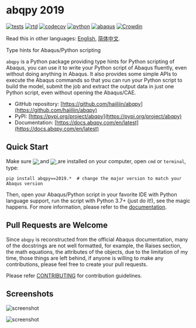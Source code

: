 # abqpy 2019

[![tests](https://github.com/haiiliin/abqpy/actions/workflows/tests.yml/badge.svg)](https://github.com/haiiliin/abqpy/actions/workflows/tests.yml)
[![rtd](https://readthedocs.org/projects/abqpy/badge/?version=latest)](https://readthedocs.org/projects/abqpy/)
[![codecov](https://codecov.io/gh/haiiliin/abqpy/branch/2019/graph/badge.svg)](https://app.codecov.io/gh/haiiliin/abqpy/tree/2019)
[![python](https://img.shields.io/badge/Python-3.7%2B-brightgreen)](https://www.python.org/downloads/)
[![abaqus](https://img.shields.io/badge/Abaqus-2016%2B-brightgreen)](https://www.3ds.com/products-services/simulia/products/abaqus/)
[![Crowdin](https://badges.crowdin.net/abqpy/localized.svg)](https://crowdin.com/project/abqpy)

Read this in other languages: [English](README.md), [简体中文](README-zh-cn.md).

Type hints for Abaqus/Python scripting

`abqpy` is a Python package providing type hints for Python scripting of Abaqus, you can 
use it to write your Python script of Abaqus fluently, even without doing anything in Abaqus. 
It also provides some simple APIs to execute the Abaqus commands so that you can run your 
Python script to build the model, submit the job and extract the output data in just one 
Python script, even without opening the Abaqus/CAE. 


- GitHub repository: [https://github.com/haiiliin/abqpy](https://github.com/haiiliin/abqpy)
- PyPI: [https://pypi.org/project/abqpy](https://pypi.org/project/abqpy)
- Documentation: [https://docs.abqpy.com/en/latest](https://docs.abqpy.com/en/latest)

## Quick Start

Make sure <a href="https://www.python.org/downloads/"> <img src="https://img.shields.io/badge/Python-3.7%2B-brightgreen" align=center /> </a> and 
<a href="https://www.3ds.com/products-services/simulia/products/abaqus/"> <img src="https://img.shields.io/badge/Abaqus-2016%2B-brightgreen" align=center /> </a>
are installed on your computer,
open `cmd` or `terminal`, type:
```
pip install abqpy==2019.*  # change the major version to match your Abaqus version
```
Then, open your Abaqus/Python script in your favorite IDE with Python language support, 
run the script with Python 3.7+ (just do it!), see the magic happens.
For more information, please refer to the [documentation](https://docs.abqpy.com/en/latest).

## Pull Requests are Welcome

Since `abqpy` is reconstructed from the official Abaqus documentation,
many of the docstrings are not well formatted, for example, the Raises section, 
the math equations, the attributes of the objects, due to the limitation of 
my time, those things are left behind, if anyone is willing to make any 
contributions, please feel free to create your pull requests.

Please refer [CONTRIBUTING](https://github.com/haiiliin/abqpy/blob/main/.github/CONTRIBUTING.md) for contribution guidelines.

## Screenshots

![screenshot](https://raw.githubusercontent.com/haiiliin/abqpy/main/docs/source/images/model-code.gif)

![screenshot](https://raw.githubusercontent.com/haiiliin/abqpy/main/docs/source/images/output-code.gif)
